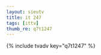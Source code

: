 ```yaml
--- 
layout: sieutv
title: it 247
tags: [ittv]
thumb_re: q7t1247
---
```

{% include tvadv key="q7t1247" %} 
